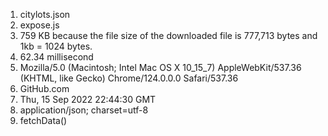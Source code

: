 1. citylots.json
2. expose.js
3. 759 KB because the file size of the downloaded file is 777,713 bytes and 1kb = 1024 bytes.
4. 62.34 millisecond
5. Mozilla/5.0 (Macintosh; Intel Mac OS X 10_15_7) AppleWebKit/537.36 (KHTML, like Gecko) Chrome/124.0.0.0 Safari/537.36
6. GitHub.com
7. Thu, 15 Sep 2022 22:44:30 GMT
8. application/json; charset=utf-8
9. fetchData()
